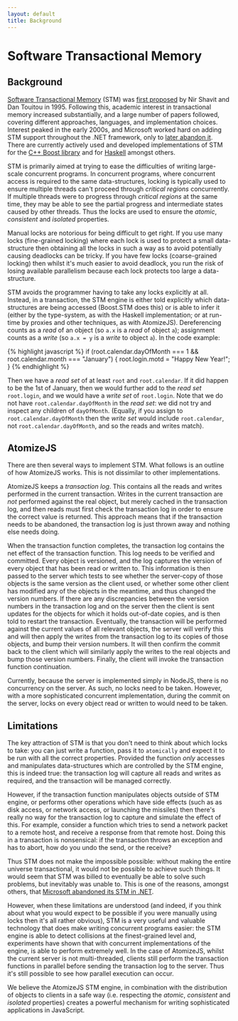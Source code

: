 ```yaml
---
layout: default
title: Background
---
```


# Software Transactional Memory

## Background

[Software Transactional Memory](http://en.wikipedia.org/wiki/Software_transactional_memory)
(STM) was
[first proposed](http://citeseer.ist.psu.edu/viewdoc/summary?doi=10.1.1.41.4743)
by Nir Shavit and Dan Touitou in 1995. Following this, academic
interest in transactional memory increased substantially, and a large
number of papers followed, covering different approaches, languages,
and implementation choices. Interest peaked in the early 2000s, and
Microsoft worked hard on adding STM support throughout the .NET
framework, only to
[later abandon it](http://www.bluebytesoftware.com/blog/2010/01/03/ABriefRetrospectiveOnTransactionalMemory.aspx). There
are currently actively used and developed implementations of STM for
the [C++ Boost library](http://eces.colorado.edu/~gottschl/dracoSTM/)
and for
[Haskell](http://research.microsoft.com/pubs/67418/2005-ppopp-composable.pdf)
amongst others.

STM is primarily aimed at trying to ease the difficulties of writing
large-scale concurrent programs. In concurrent programs, where
concurrent access is required to the same data-structures, locking is
typically used to ensure multiple threads can't proceed through
*critical regions* concurrently. If multiple threads were to progress
through *critical regions* at the same time, they may be able to see
the partial progress and intermediate states caused by other
threads. Thus the locks are used to ensure the *atomic*, *consistent*
and *isolated* properties.

Manual locks are notorious for being difficult to get right. If you
use many locks (fine-grained locking) where each lock is used to
protect a small data-structure then obtaining all the locks in such a
way as to avoid potentially causing deadlocks can be tricky. If you
have few locks (coarse-grained locking) then whilst it's much easier
to avoid deadlock, you run the risk of losing available parallelism
because each lock protects too large a data-structure.

STM avoids the programmer having to take any locks explicitly at
all. Instead, in a transaction, the STM engine is either told
explicitly which data-structures are being accessed (Boost.STM does
this) or is able to infer it (either by the type-system, as with the
Haskell implementation; or at run-time by proxies and other
techniques, as with AtomizeJS). Dereferencing counts as a *read* of an
object (so `a.x` is a *read* of object `a`); assignment counts as a
*write* (so `a.x = y` is a *write* to object `a`). In the code example:

{% highlight javascript %}
if (root.calendar.dayOfMonth === 1 && root.calendar.month === "January") {
    root.login.motd = "Happy New Year!";
}
{% endhighlight %}

Then we have a *read set* of at least `root` and `root.calendar`. If
it did happen to be the 1st of January, then we would further add to
the *read set* `root.login`, and we would have a *write set* of
`root.login`. Note that we do not have `root.calendar.dayOfMonth` in
the *read set*: we did not try and inspect any children of
`dayOfMonth`. (Equally, if you assign to `root.calendar.dayOfMonth`
then the *write set* would include `root.calendar`, not
`root.calendar.dayOfMonth`, and so the reads and writes match).

## AtomizeJS

There are then several ways to implement STM. What follows is an
outline of how AtomizeJS works. This is not dissimilar to other
implementations.

AtomizeJS keeps a *transaction log*. This contains all the reads and
writes performed in the current transaction. Writes in the current
transaction are *not* performed against the real object, but merely
cached in the transaction log, and then reads must first check the
transaction log in order to ensure the correct value is returned. This
approach means that if the transaction needs to be abandoned, the
transaction log is just thrown away and nothing else needs doing.

When the transaction function completes, the transaction log contains
the net effect of the transaction function. This log needs to be
verified and committed. Every object is versioned, and the log
captures the version of every object that has been read or written
to. This information is then passed to the server which tests to see
whether the server-copy of those objects is the same version as the
client used, or whether some other client has modified any of the
objects in the meantime, and thus changed the version numbers. If
there are any discrepancies between the version numbers in the
transaction log and on the server then the client is sent updates for
the objects for which it holds out-of-date copies, and is then told to
restart the transaction. Eventually, the transaction will be performed
against the current values of all relevant objects, the server will
verify this and will then apply the writes from the transaction log to
its copies of those objects, and bump their version numbers. It will
then confirm the commit back to the client which will similarly apply
the writes to the real objects and bump those version
numbers. Finally, the client will invoke the transaction function
continuation.

Currently, because the server is implemented simply in NodeJS, there
is no concurrency on the server. As such, no locks need to be
taken. However, with a more sophisticated concurrent implementation,
during the commit on the server, locks on every object read or written
to would need to be taken.

## Limitations

The key attraction of STM is that you don't need to think about which
locks to take: you can just write a function, pass it to `atomically`
and expect it to be run with all the correct properties. Provided the
function *only* accesses and manipulates data-structures which are
controlled by the STM engine, this is indeed true: the transaction log
will capture all reads and writes as required, and the transaction
will be managed correctly.

However, if the transaction function manipulates objects outside of
STM engine, or performs other operations which have side effects (such
as as disk access, or network access, or launching the missiles) then
there's really no way for the transaction log to capture and simulate
the effect of this. For example, consider a function which tries to
send a network packet to a remote host, and receive a response from
that remote host. Doing this in a transaction is nonsensical: if the
transaction throws an exception and has to abort, how do you undo the
send, or the receive?

Thus STM does not make the impossible possible: without making the
entire universe transactional, it would not be possible to achieve
such things. It would seem that STM was billed to eventually be able
to solve such problems, but inevitably was unable to. This is one of
the reasons, amongst others, that
[Microsoft abandoned its STM in .NET](http://www.bluebytesoftware.com/blog/2010/01/03/ABriefRetrospectiveOnTransactionalMemory.aspx).

However, when these limitations are understood (and indeed, if you
think about what you would expect to be possible if you were manually
using locks then it's all rather obvious), STM is a very useful and
valuable technology that does make writing concurrent programs easier:
the STM engine is able to detect collisions at the finest-grained
level and, experiments have shown that with concurrent implementations
of the engine, is able to perform extremely well. In the case of
AtomizeJS, whilst the current server is not multi-threaded, clients
still perform the transaction functions in parallel before sending the
transaction log to the server. Thus it's still possible to see how
parallel execution can occur.

We believe the AtomizeJS STM engine, in combination with the
distribution of objects to clients in a safe way (i.e. respecting the
*atomic*, *consistent* and *isolated* properties) creates a powerful
mechanism for writing sophisticated applications in JavaScript.
